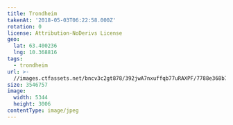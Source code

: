 ```yaml
---
title: Trondheim
takenAt: '2018-05-03T06:22:58.000Z'
rotation: 0
license: Attribution-NoDerivs License
geo:
  lat: 63.400236
  lng: 10.368816
tags:
  - trondheim
url: >-
  //images.ctfassets.net/bncv3c2gt878/392jwA7nxuffqb77uRAXPF/7788e368b7bb8db2802789f37a6ecd2a/trondheim_28072939228_o
size: 3546757
image:
  width: 5344
  height: 3006
contentType: image/jpeg
---
```


